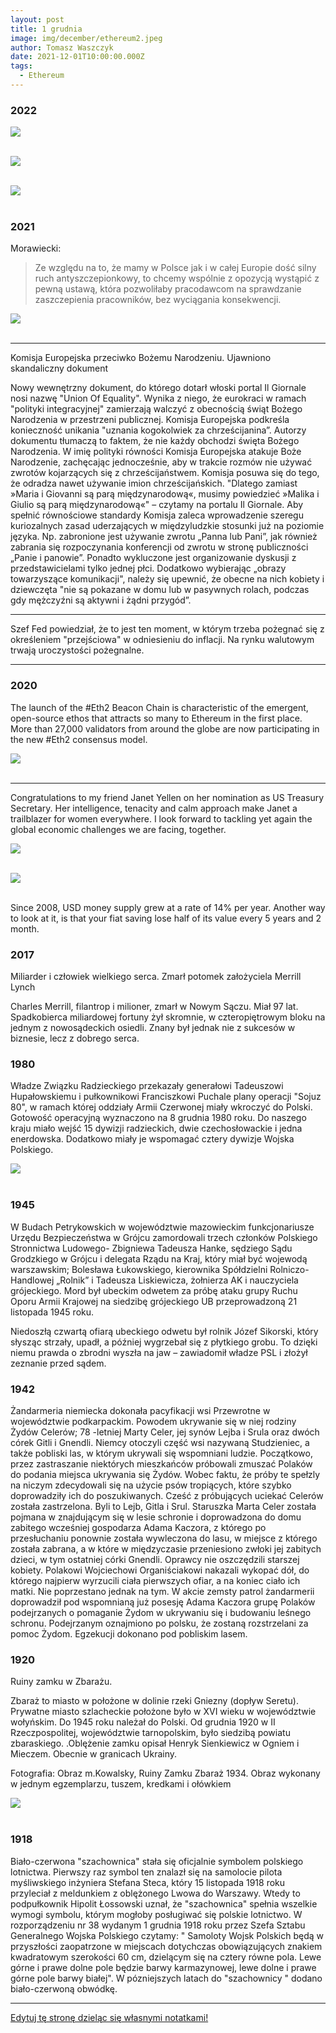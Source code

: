 ```yaml
---
layout: post
title: 1 grudnia
image: img/december/ethereum2.jpeg
author: Tomasz Waszczyk
date: 2021-12-01T10:00:00.000Z
tags:
  - Ethereum
---
```


### 2022

<img src="./img/december/ukrainian.jpeg"><br><br>

<img src="./img/december/zawaly.jpeg"><br><br>

<img src="./img/december/cnn-vax.jpg"><br><br>

### 2021

Morawiecki:

> Ze względu na to, że mamy w Polsce jak i w całej Europie dość silny ruch antyszczepionkowy, to chcemy wspólnie z opozycją wystąpić z pewną ustawą, która pozwoliłaby pracodawcom na sprawdzanie zaszczepienia pracowników, bez wyciągania konsekwencji.

<img src="./img/november/morawiecki.png"><br><br>

---

Komisja Europejska przeciwko Bożemu Narodzeniu. Ujawniono skandaliczny dokument

Nowy wewnętrzny dokument, do którego dotarł włoski portal Il Giornale nosi nazwę "Union Of Equality". Wynika z niego, że eurokraci w ramach "polityki integracyjnej" zamierzają walczyć z obecnością świąt Bożego Narodzenia w przestrzeni publicznej.
Komisja Europejska podkreśla konieczność unikania "uznania kogokolwiek za chrześcijanina”. Autorzy dokumentu tłumaczą to faktem, że nie każdy obchodzi święta Bożego Narodzenia.
W imię polityki równości Komisja Europejska atakuje Boże Narodzenie, zachęcając jednocześnie, aby w trakcie rozmów nie używać zwrotów kojarzących się z chrześcijaństwem.
Komisja posuwa się do tego, że odradza nawet używanie imion chrześcijańskich. "Dlatego zamiast »Maria i Giovanni są parą międzynarodową«, musimy powiedzieć »Malika i Giulio są parą międzynarodową«" – czytamy na portalu Il Giornale.
Aby spełnić równościowe standardy Komisja zaleca wprowadzenie szeregu kuriozalnych zasad uderzających w międzyludzkie stosunki już na poziomie języka. Np. zabronione jest używanie zwrotu „Panna lub Pani”, jak również zabrania się rozpoczynania konferencji od zwrotu w stronę publiczności „Panie i panowie”. Ponadto wykluczone jest organizowanie dyskusji z przedstawicielami tylko jednej płci.
Dodatkowo wybierając „obrazy towarzyszące komunikacji", należy się upewnić, że obecne na nich kobiety i dziewczęta "nie są pokazane w domu lub w pasywnych rolach, podczas gdy mężczyźni są aktywni i żądni przygód”.

---

Szef Fed powiedział, że to jest ten moment, w którym trzeba pożegnać się z określeniem "przejściowa" w odniesieniu do inflacji. Na rynku walutowym trwają uroczystości pożegnalne.

---

### 2020

The launch of the #Eth2 Beacon Chain is characteristic of the emergent, open-source ethos that attracts so many to Ethereum in the first place. More than 27,000 validators from around the globe are now participating in the new #Eth2 consensus model.

<img src="./img/december/ethereum2.jpeg"><br><br>

---

Congratulations to my friend Janet Yellen on her nomination as US Treasury Secretary. Her intelligence, tenacity and calm approach make Janet a trailblazer for women everywhere. I look forward to tackling yet again the global economic challenges we are facing, together.

<img src="./img/december/yellen.jpeg"><br><br>

<img src="./img/december/yellen.png"><br><br>

Since 2008, USD money supply grew at a rate of 14% per year. Another way to look at it, is that your fiat saving lose half of its value every 5 years and 2 month.

### 2017

Miliarder i człowiek wielkiego serca. Zmarł potomek założyciela Merrill Lynch

Charles Merrill, filantrop i milioner, zmarł w Nowym Sączu. Miał 97 lat. Spadkobierca miliardowej fortuny żył skromnie, w czteropiętrowym bloku na jednym z nowosądeckich osiedli. Znany był jednak nie z sukcesów w biznesie, lecz z dobrego serca.

### 1980

Władze Związku Radzieckiego przekazały generałowi Tadeuszowi Hupałowskiemu i pułkownikowi Franciszkowi Puchale plany operacji "Sojuz 80", w ramach której oddziały Armii Czerwonej miały wkroczyć do Polski. Gotowość operacyjną wyznaczono na 8 grudnia 1980 roku. Do naszego kraju miało wejść 15 dywizji radzieckich, dwie czechosłowackie i jedna enerdowska. Dodatkowo miały je wspomagać cztery dywizje Wojska Polskiego.

<img src="./img/december/sojuz.jpg"><br><br>

### 1945

W Budach Petrykowskich w województwie mazowieckim funkcjonariusze Urzędu Bezpieczeństwa w Grójcu zamordowali trzech członków Polskiego Stronnictwa Ludowego- Zbigniewa Tadeusza Hanke, sędziego Sądu Grodzkiego w Grójcu i delegata Rządu na Kraj, który miał być wojewodą warszawskim; Bolesława Łukowskiego, kierownika Spółdzielni Rolniczo-Handlowej „Rolnik” i Tadeusza Liskiewicza, żołnierza AK i nauczyciela grójeckiego. Mord był ubeckim odwetem za próbę ataku grupy Ruchu Oporu Armii Krajowej na siedzibę grójeckiego UB przeprowadzoną 21 listopada 1945 roku.

Niedoszłą czwartą ofiarą ubeckiego odwetu był rolnik Józef Sikorski, który słysząc strzały, upadł, a później wygrzebał się z płytkiego grobu. To dzięki niemu prawda o zbrodni wyszła na jaw – zawiadomił władze PSL i złożył zeznanie przed sądem.

### 1942

Żandarmeria niemiecka dokonała pacyfikacji wsi Przewrotne w województwie podkarpackim. Powodem ukrywanie się w niej rodziny Żydów Celerów; 78 -letniej Marty Celer, jej synów Lejba i Srula oraz dwóch córek Gitli i Gnendli.
Niemcy otoczyli część wsi nazywaną Studzieniec, a także pobliski las, w którym ukrywali się wspomniani ludzie. Początkowo, przez zastraszanie niektórych mieszkańców próbowali zmuszać Polaków do podania miejsca ukrywania się Żydów. Wobec faktu, że próby te spełzly na niczym zdecydowali się na użycie psów tropiących, które szybko doprowadziły ich do poszukiwanych. Cześć z próbujących uciekać Celerów została zastrzelona. Byli to Lejb, Gitla i Srul. Staruszka Marta Celer została pojmana w znajdującym się w lesie schronie i doprowadzona do domu zabitego wcześniej gospodarza Adama Kaczora, z którego po przesłuchaniu ponownie została wywleczona do lasu, w miejsce z którego została zabrana, a w które w międzyczasie przeniesiono zwłoki jej zabitych dzieci, w tym ostatniej córki Gnendli. Oprawcy nie oszczędzili starszej kobiety. Polakowi Wojciechowi Organiściakowi nakazali wykopać dół, do którego najpierw wyrzucili ciała pierwszych ofiar, a na koniec ciało ich matki.
Nie poprzestano jednak na tym. W akcie zemsty patrol żandarmerii doprowadził pod wspomnianą już posesję Adama Kaczora grupę Polaków podejrzanych o pomaganie Żydom w ukrywaniu się i budowaniu leśnego schronu. Podejrzanym oznajmiono po polsku, że zostaną rozstrzelani za pomoc Żydom. Egzekucji dokonano pod pobliskim lasem.

### 1920

Ruiny zamku w Zbarażu.

Zbaraż to miasto w położone w dolinie rzeki Gniezny (dopływ Seretu). Prywatne miasto szlacheckie położone było w XVI wieku w województwie wołyńskim. Do 1945 roku należał do Polski. Od grudnia 1920 w II Rzeczpospolitej, województwie tarnopolskim, było siedzibą powiatu zbaraskiego. .Oblężenie zamku opisał Henryk Sienkiewicz w Ogniem i Mieczem. Obecnie w granicach Ukrainy.

Fotografia: Obraz m.Kowalsky, Ruiny Zamku Zbaraż 1934. Obraz wykonany w jednym egzemplarzu, tuszem, kredkami i ołówkiem

<img src="./img/december/zbaraz.jpg"/><br><br>

### 1918

Biało-czerwona "szachownica" stała się oficjalnie symbolem polskiego lotnictwa. Pierwszy raz symbol ten znalazł się na samolocie pilota myśliwskiego inżyniera Stefana Steca, który 15 listopada 1918 roku przyleciał z meldunkiem z oblężonego Lwowa do Warszawy. Wtedy to podpułkownik Hipolit Łossowski uznał, że "szachownica" spełnia wszelkie wymogi symbolu, którym mogłoby posługiwać się polskie lotnictwo.
W rozporządzeniu nr 38 wydanym 1 grudnia 1918 roku przez Szefa Sztabu Generalnego Wojska Polskiego czytamy:
" Samoloty Wojsk Polskich będą w przyszłości zaopatrzone w miejscach dotychczas obowiązujących znakiem kwadratowym szerokości 60 cm, dzielącym się na cztery równe pola. Lewe górne i prawe dolne pole będzie barwy karmazynowej, lewe dolne i prawe górne pole barwy białej".
W pózniejszych latach do "szachownicy " dodano biało-czerwoną obwódkę.

---

<a href="https://github.com/TomaszWaszczyk/historia.waszczyk.com/edit/master/src/content/december-1.md" target="_blank">Edytuj tę stronę dzieląc się własnymi notatkami!</a>

